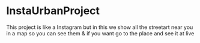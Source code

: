 # InstaUrbanProject

This project is like a Instagram but in this we show all the streetart near you in a map so you can see them & if you want go to the place and see it at live
